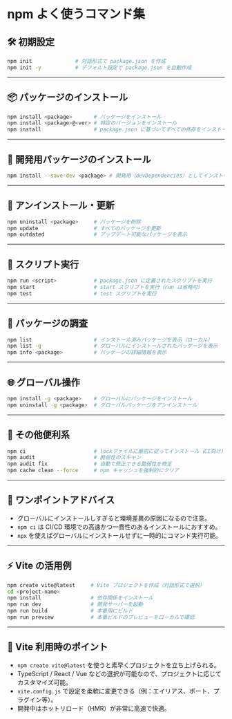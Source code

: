 # npm よく使うコマンド集

## 🛠 初期設定

```bash
npm init              # 対話形式で package.json を作成
npm init -y           # デフォルト設定で package.json を自動作成
```

---

## 📦 パッケージのインストール

```bash
npm install <package>       # パッケージをインストール
npm install <package>@<ver> # 特定のバージョンをインストール
npm install                 # package.json に基づいてすべての依存をインストール
```

---

## 💨 開発用パッケージのインストール

```bash
npm install --save-dev <package> # 開発用（devDependencies）としてインストール
```

---

## 🧹 アンインストール・更新

```bash
npm uninstall <package>     # パッケージを削除
npm update                  # すべてのパッケージを更新
npm outdated                # アップデート可能なパッケージを表示
```

---

## 🚀 スクリプト実行

```bash
npm run <script>            # package.json に定義されたスクリプトを実行
npm start                   # start スクリプトを実行（run は省略可）
npm test                    # test スクリプトを実行
```

---

## 🧪 パッケージの調査

```bash
npm list                    # インストール済みパッケージを表示（ローカル）
npm list -g                 # グローバルにインストールされたパッケージを表示
npm info <package>          # パッケージの詳細情報を表示
```

---

## 🌐 グローバル操作

```bash
npm install -g <package>    # グローバルにパッケージをインストール
npm uninstall -g <package>  # グローバルパッケージをアンインストール
```

---

## 🔧 その他便利系

```bash
npm ci                      # lockファイルに厳密に従ってインストール（CI向け）
npm audit                   # 脆弱性のスキャン
npm audit fix               # 自動で修正できる脆弱性を修正
npm cache clean --force     # npm キャッシュを強制的にクリア
```

---

## 📌 ワンポイントアドバイス

- グローバルにインストールしすぎると環境差異の原因になるので注意。
- `npm ci` は CI/CD 環境での高速かつ一貫性のあるインストールにおすすめ。
- `npx` を使えばグローバルにインストールせずに一時的にコマンド実行可能。

---

## ⚡ Vite の活用例

```bash
npm create vite@latest     # Vite プロジェクトを作成（対話形式で選択）
cd <project-name>
npm install                # 依存関係をインストール
npm run dev                # 開発サーバーを起動
npm run build              # 本番用にビルド
npm run preview            # 本番ビルドのプレビューをローカルで確認
```

---

## 📌 Vite 利用時のポイント

- `npm create vite@latest` を使うと素早くプロジェクトを立ち上げられる。
- TypeScript / React / Vue などの選択が可能なので、プロジェクトに応じてカスタマイズ可能。
- `vite.config.js` で設定を柔軟に変更できる（例：エイリアス、ポート、プラグイン等）。
- 開発中はホットリロード（HMR）が非常に高速で快適。
